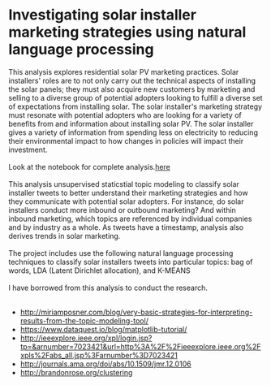 # Investigating solar installer marketing strategies using natural language processing
This analysis explores residential solar PV marketing practices. Solar installers' roles are to not only carry out the technical aspects of installing the solar panels; they must also acquire new customers by marketing and selling to a diverse group of potential adopters looking to fulfill a diverse set of expectations from installing solar. The solar installer's marketing strategy must resonate with potential adopters who are looking for a variety of benefits from and information about installing solar PV. The solar installer gives a variety of information from spending less on electricity to reducing their environmental impact to how changes in policies will impact their investment. <br><br>
Look at the notebook for complete analysis.[here](https://github.com/akshaykumarvikram/Investigating-solar-installer-marketing-strategies-using-NLP/blob/master/Solar%20Marketing%20Analysis.ipynb) <br><br>
This analysis unsupervised staticstial topic modeling to classify solar installer tweets to better understand their marketing strategies and how they communicate with potential solar adopters. For instance, do solar installers conduct more inbound or outbound marketing? And within inbound marketing, which topics are referenced by individual companies and by industry as a whole.
As tweets have a timestamp, analysis also derives trends in solar marketing.<br><br>
The project includes use the following natural language processing techniques to classify solar installers tweets into particular topics: bag of words, LDA (Latent Dirichlet allocation), and K-MEANS<br><br>
I have borrowed from this analysis to conduct the research.<br><br>
* http://miriamposner.com/blog/very-basic-strategies-for-interpreting-results-from-the-topic-modeling-tool/
* https://www.dataquest.io/blog/matplotlib-tutorial/
* http://ieeexplore.ieee.org/xpl/login.jsp?tp=&arnumber=7023421&url=http%3A%2F%2Fieeexplore.ieee.org%2Fxpls%2Fabs_all.jsp%3Farnumber%3D7023421
* http://journals.ama.org/doi/abs/10.1509/jmr.12.0106
* http://brandonrose.org/clustering
